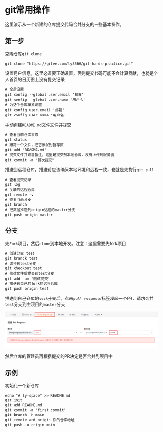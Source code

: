 # git常用操作

这里演示从一个新建的仓库提交代码合并分支的一些基本操作。

## 第一步

克隆仓库`git clone`

```shell
git clone "https://gitee.com/ly3566/git-hands-practice.git"
```

设置用户信息，这里必须要正确设置，否则提交代码可能不会计算贡献，也就是个人首页的日历图上没有提交记录

```shell
# 全局设置
git config --global user.email '邮箱'
git config --global user.name '用户名'
# 为这个仓库单独设置
git config user.email '邮箱'
git config user.name '用户名'
```

手动创建`README.md`文件文件并提交

```shell
# 查看当前仓库状态
git status
# 跟踪一个文件，把它添加到暂存区
git add "README.md"
# 提交文件并设置备注，这里是提交到本地仓库，没有上传到服务器
git commit -m "首次提交"
```

推送到远程仓库，推送前应该确保本地环境和远程一致，也就是先执行`git pull`

```shell
# 查看提交记录
git log
# 关联的远程仓库
git remote -v
# 查看当前分支
git branch
# 把数据推送到origin远程的master分支
git push origin master
```


## 分支

先`Fork`项目，然后`clone`到本地开发。注意：这里需要先fork项目

```shell
# 创建分支 test
git branck test
# 切换到test分支
git checkout test
# 修改文件后提交到test分支
git add -am "测试提交"
# 推送到自己的fork的远程仓库
git push origin test
```

推送到自己仓库的`test`分支后，点击`pull requests`标签发起一个PR，请求合并`test`分支到主项目的`master`分支

![Pull Requests](../../static-img/tools/git/Snipaste_2023-07-09_23-49-07.png)


然后仓库的管理员再根据提交的PR决定是否合并到项目中


## 示例

初始化一个新仓库

```shell
echo "# ly-space" >> README.md
git init
git add README.md
git commit -m "first commit"
git branch -M main
git remote add origin 你的仓库地址
git push -u origin main
```
